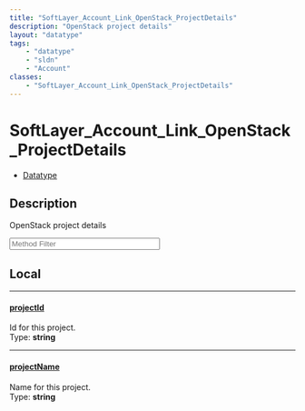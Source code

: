 ```yaml
---
title: "SoftLayer_Account_Link_OpenStack_ProjectDetails"
description: "OpenStack project details"
layout: "datatype"
tags:
    - "datatype"
    - "sldn"
    - "Account"
classes:
    - "SoftLayer_Account_Link_OpenStack_ProjectDetails"
---
```


# SoftLayer_Account_Link_OpenStack_ProjectDetails
<div id='service-datatype'>
    <ul id='sldn-reference-tabs'>
        <li id='datatype'> <a href='/reference/datatypes/SoftLayer_Account_Link_OpenStack_ProjectDetails' >Datatype</a></li>
    </ul>
</div>

## Description 
OpenStack project details





<!-- Service Filer BEGIN -->
<div class="view-filters">
        <div class="clearfix">
            <div class="search-input-box">
                <input placeholder="Method Filter" onkeyup="titleSearch(inputId='prop-input', divId='properties', elementClass='prop-row')" 
                    type="text" id="prop-input" value="" size="30" maxlength="128" class="form-text">
            </div>
        </div>
</div>
<!-- Service Filer END -->

<div id="properties" class="content">
<div id="localProperties" class="prop-content" >

## Local
-----
[projectId]: #projectid
#### [projectId]
Id for this project.   
<span class="type-label">Type: </span>**string**

-----
[projectName]: #projectname
#### [projectName]
Name for this project.   
<span class="type-label">Type: </span>**string**

</div>
<!-- LOCAL PROPERTY END -->

</div>


